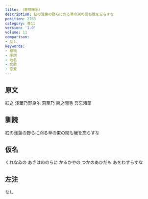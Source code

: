 ```yaml
---
title: （寄物陳思）
description: 紅の浅葉の野らに刈る草の束の間も我を忘らすな
position: 2763
category: 巻11
version: '1.0'
volume: 11
comparison:
- なし
keywords:
- 植物
- 序詞
- 地名
- 女歌
- 恋愛
---
```


## 原文

紅之 淺葉乃野良尓 苅草乃 束之間毛 吾忘渚菜

## 訓読

紅の浅葉の野らに刈る草の束の間も我を忘らすな

## 仮名

くれなゐの あさはののらに かるかやの つかのあひだも あをわすらすな

## 左注

なし

